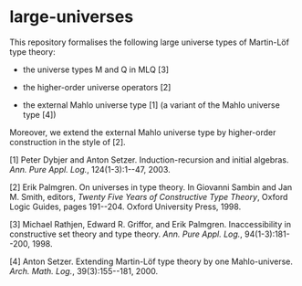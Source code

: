 # large-universes
This repository formalises the following large universe types of Martin-Löf type theory:

- the universe types M and Q in MLQ [3]

- the higher-order universe operators [2]

- the external Mahlo universe type [1] (a variant of the Mahlo universe type [4])

Moreover, we extend the external Mahlo universe type by higher-order construction in the style of [2].

[1] Peter Dybjer and Anton Setzer. Induction-recursion and initial algebras. *Ann. Pure Appl. Log.*, 124(1-3):1--47, 2003.

[2] Erik Palmgren. On universes in type theory. In Giovanni Sambin and Jan M. Smith, editors, *Twenty Five Years of Constructive Type Theory*, Oxford Logic Guides, pages 191--204. Oxford University Press, 1998.

[3] Michael Rathjen, Edward R. Griffor, and Erik Palmgren. Inaccessibility in constructive set theory and type theory. *Ann. Pure Appl. Log.*, 94(1-3):181--200, 1998.

[4] Anton Setzer. Extending Martin-Löf type theory by one Mahlo-universe. *Arch. Math. Log.*, 39(3):155--181, 2000.
